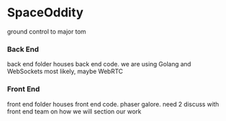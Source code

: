 # SpaceOddity
ground control to major tom

### Back End ###
back end folder houses back end code.
we are using Golang and WebSockets most likely, maybe WebRTC

### Front End ###
front end folder houses front end code.
phaser galore. need 2 discuss with front end team on how we will section our work
